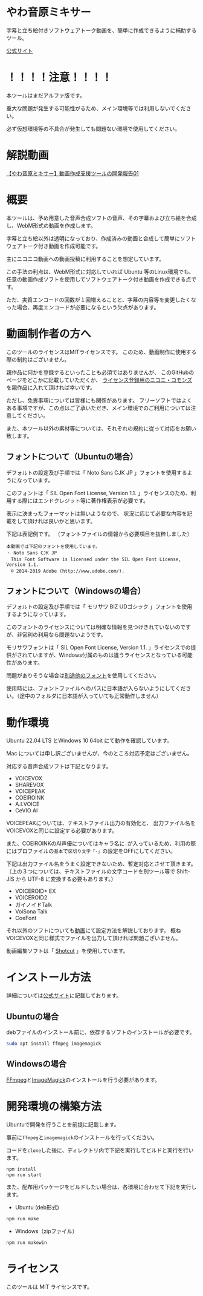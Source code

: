 # やわ音原ミキサー
字幕と立ち絵付きソフトウェアトーク動画を、簡単に作成できるように補助するツール。

[公式サイト](https://yawaongen-mixer.org/)

# ！！！！注意！！！！

本ツールはまだアルファ版です。

重大な問題が発生する可能性がるため、メイン環境等では利用しないでください。

必ず仮想環境等の不具合が発生しても問題ない環境で使用してください。

# 解説動画

[【やわ音原ミキサー】動画作成支援ツールの開発報告01](https://www.nicovideo.jp/watch/sm41720805) 


# 概要

本ツールは、予め用意した音声合成ソフトの音声、その字幕および立ち絵を合成し、WebM形式の動画を作成します。

字幕と立ち絵以外は透明になっており、作成済みの動画と合成して簡単にソフトウェアトーク付き動画を作成可能です。

主にニコニコ動画への動画投稿に利用することを想定しています。

この手法の利点は、WebM形式に対応していれば Ubuntu 等のLinux環境でも、任意の動画作成ソフトを使用してソフトウェアトーク付き動画を作成できる点です。

ただ、実質エンコードの回数が１回増えることと、字幕の内容等を変更したくなった場合、再度エンコードが必要になるという欠点があります。


# 動画制作者の方へ

このツールのライセンスはMITライセンスです。
このため、動画制作に使用する際の制約はございません。

親作品に何かを登録するといったことも必須ではありませんが、
このGitHubのページをどこかに記載していただくか、
[ライセンス登録用のニコニ・コモンズ](https://commons.nicovideo.jp/works/nc362881)を親作品に入れて頂ければ幸いです。

ただし、免責事項については皆様にも関係があります。
フリーソフトではよくある事項ですが、この点はご了承いただき、メイン環境でのご利用については注意してください。

また、本ツール以外の素材等については、それぞれの規約に従って対応をお願い致します。

## フォントについて（Ubuntuの場合）

デフォルトの設定及び手順では「 Noto Sans CJK JP 」フォントを使用するようになっています。

このフォントは「 SIL Open Font License, Version 1.1. 」ライセンスのため、利用する際にはエンドクレジット等に著作権表示が必要です。

表示に決まったフォーマットは無いようなので、
状況に応じて必要な内容を記載をして頂ければ良いかと思います。

下記は表記例です。
（フォントファイルの情報から必要項目を抜粋しました）
```
本動画では下記のフォントを使用しています。
・ Noto Sans CJK JP 
　This Font Software is licensed under the SIL Open Font License, Version 1.1.
　© 2014-2019 Adobe (http://www.adobe.com/).
```

## フォントについて（Windowsの場合）

デフォルトの設定及び手順では「 モリサワ BIZ UDゴシック 」フォントを使用するようになっています。

このフォントのライセンスについては明確な情報を見つけきれていないのですが、非営利の利用なら問題ないようです。

モリサワフォントは「 SIL Open Font License, Version 1.1. 」ライセンスでの提供がされていますが、Windows付属のものは違うライセンスとなっている可能性があります。

問題がありそうな場合は[別途他のフォント](https://fonts.google.com/noto/specimen/Noto+Sans+JP)を使用してください。

使用時には、フォントファイルへのパスに日本語が入らないようにしてください。（途中のフォルダに日本語が入っていても正常動作しません）


# 動作環境

Ubuntu 22.04 LTS とWindows 10 64bit にて動作を確認しています。

Mac については申し訳ございませんが、今のところ対応予定はございません。

対応する音声合成ソフトは下記となります。

- VOICEVOX
- SHAREVOX
- VOICEPEAK
- COEIROINK
- A.I.VOICE
- CeVIO AI

VOICEPEAKについては、テキストファイル出力の有効化と、
出力ファイル名をVOICEVOXと同じに設定する必要があります。

また、COEIROINKのAI声優についてはキャラ名に`-`が入っているため、利用の際にはプロファイルの`基本`で`区切り文字「-」`の設定をOFFにしてください。

下記は出力ファイル名をうまく設定できないため、暫定対応とさせて頂きます。
（上の３つについては、テキストファイルの文字コードを別ツール等で Shift-JIS から UTF-8 に変換する必要もあります。）

- VOICEROID+ EX
- VOICEROID2
- ガイノイドTalk
- VoiSona Talk
- CoeFont

それ以外のソフトについても[動画](https://www.nicovideo.jp/watch/sm43776899)にて設定方法を解説しております。
概ねVOICEVOXと同じ様式でファイルを出力して頂ければ問題ございません。

動画編集ソフトは「 [Shotcut](https://www.shotcut.org/) 」を使用しています。


# インストール方法

詳細については[公式サイト](https://yawaongen-mixer.org/)に記載しております。

## Ubuntuの場合

debファイルのインストール前に、依存するソフトのインストールが必要です。

```bash
sudo apt install ffmpeg imagemagick
```

## Windowsの場合

[FFmpeg](https://ffmpeg.org/)と[ImageMagick](https://imagemagick.org/)のインストールを行う必要があります。

# 開発環境の構築方法

Ubuntuで開発を行うことを前提に記載します。

事前に`ffmpeg`と`imagemagick`のインストールを行ってください。

コードを`clone`した後に、ディレクトリ内で下記を実行してビルドと実行を行います。

```bash
npm install
npm run start
```

また、配布用パッケージをビルドしたい場合は、各環境に合わせて下記を実行します。

- Ubuntu (deb形式)

```bash
npm run make
```

- Windows（zipファイル）

```bash
npm run makewin
```


# ライセンス

このツールは MIT ライセンスです。
